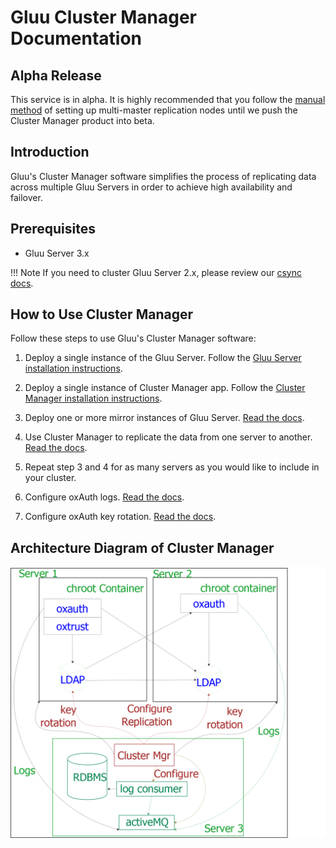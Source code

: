 # Gluu Cluster Manager Documentation
## Alpha Release    
This service is in alpha. It is highly recommended that you follow the [manual method](https://gluu.org/docs/ce/installation-guide/cluster/) of setting up multi-master replication nodes until we push the Cluster Manager product into beta.

## Introduction

Gluu's Cluster Manager software simplifies the process of replicating data across multiple Gluu Servers in order to achieve high availability and failover. 

## Prerequisites
- Gluu Server 3.x

!!! Note
    If you need to cluster Gluu Server 2.x, please review our [csync docs](https://gluu.org/docs/ce/2.4.4/cluster/csync-installation/).

## How to Use Cluster Manager
Follow these steps to use Gluu's Cluster Manager software:

1. Deploy a single instance of the Gluu Server. Follow the [Gluu Server installation instructions](https://gluu.org/docs/ce/latest/installation-guide/install/).

2. Deploy a single instance of Cluster Manager app. Follow the [Cluster Manager installation instructions](https://gluu.org/docs/cm/alpha/installation/Installation/).

3. Deploy one or more mirror instances of Gluu Server. [Read the docs](https://gluu.org/docs/cm/alpha/configuration/configuring-GluuCE-Cluster/).

4. Use Cluster Manager to replicate the data from one server to another. [Read the docs]( https://gluu.org/docs/cm/alpha/replication/Setting-up-LDAP-replication/).

5. Repeat step 3 and 4 for as many servers as you would like to include in your cluster.

6. Configure oxAuth logs. [Read the docs](https://gluu.org/docs/cm/alpha/configuration/configuring-oxAuth-Logs/).

7. Configure oxAuth key rotation. [Read the docs](https://gluu.org/docs/cm/alpha/configuration/configuring-oxAuth-Key-Rotation/).

## Architecture Diagram of Cluster Manager

![architecture diagram](./ce-cluster-diagram.png)

